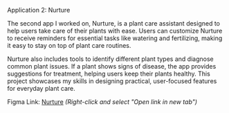 Application 2: Nurture

The second app I worked on, Nurture, is a plant care assistant designed to help users take care of their plants with ease. Users can customize Nurture to receive reminders for essential tasks like watering and fertilizing, making it easy to stay on top of plant care routines.

Nurture also includes tools to identify different plant types and diagnose common plant issues. If a plant shows signs of disease, the app provides suggestions for treatment, helping users keep their plants healthy. This project showcases my skills in designing practical, user-focused features for everyday plant care.

Figma Link: [Nurture](https://www.figma.com/design/UlPdEsiGkpOhkz7wyFi0zz/Nurture?node-id=0-1&node-type=canvas&t=ksEqhHal8wCWNC6h-0&hide-ui=1) _(Right-click and select "Open link in new tab")_
